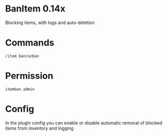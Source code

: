 # BanItem 0.14x
Blocking items, with logs and auto-deletion

# Commands

`/item ban/unban`

# Permission

`itemban.admin`

# Config

In the plugin config you can enable or disable automatic removal of blocked items from inventory and logging
